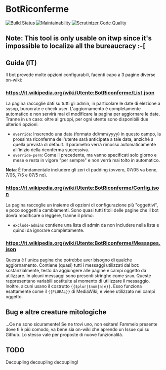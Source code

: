 # BotRiconferme

[![Build Status](https://travis-ci.com/Daimona/BotRiconferme.svg?branch=master)](https://travis-ci.com/Daimona/BotRiconferme)
[![Maintainability](https://api.codeclimate.com/v1/badges/18075a20c88c92e8f909/maintainability)](https://codeclimate.com/github/Daimona/BotRiconferme/maintainability)
[![Scrutinizer Code Quality](https://scrutinizer-ci.com/g/Daimona/BotRiconferme/badges/quality-score.png?b=master)](https://scrutinizer-ci.com/g/Daimona/BotRiconferme/?branch=master)

## Note: This tool is only usable on itwp since it's impossible to localize all the bureaucracy :-[

## Guida (IT)
Il bot prevede molte opzioni configurabili, facenti capo a 3 pagine diverse on-wiki:

### https://it.wikipedia.org/wiki/Utente:BotRiconferme/List.json
La pagina raccoglie dati su tutti gli admin, in particolare le date di elezione a sysop, burocrate e check user. L'aggiornamento è completamente automatico e non servirà mai di modificare la pagina per aggiornare le date. Tranne in un caso: oltre ai gruppi, per ogni utente sono disponibili due ulteriori opzioni:
  * `override`: Inserendo una data (formato dd/mm/yyyy) in questo campo, la prossima riconferma dell'utente sarà anticipata a tale data, anziché a quella prevista di default. Il parametro verrà rimosso automaticamente all'inizio della riconferma successiva.
  * `override-perm`: Come il precedente, ma vanno specificati solo giorno e mese e resta in vigore "per sempre" e non verrà mai tolto in automatico.

**Nota**: È fondamentale includere gli zeri di padding (ovvero, 07/05 va bene, 7/05, 7/5 e 07/5 no).

### https://it.wikipedia.org/wiki/Utente:BotRiconferme/Config.json
La pagina raccoglie un insieme di opzioni di configurazione più "oggettivi", e poco soggetti a cambiamenti. Sono quasi tutti titoli delle pagine che il bot dovrà modificare o leggere, tranne il primo:
 * `exclude-admins` contiene una lista di admin da non includere nella lista e quindi da ignorare completamente.
 
### https://it.wikipedia.org/wiki/Utente:BotRiconferme/Messages.json
Questa è l'unica pagina che potrebbe aver bisogno di qualche aggiornamento. Contiene (quasi) tutti i messaggi utilizzati dal bot: sostanzialmente, testo da aggiungere alle pagine e campi oggetto da utilizzare. In alcuni messaggi sono presenti stringhe come `$num`. Queste rappresentano variabili sostituite al momento di utilizzare il messaggio. Inoltre, alcuni usano il costrutto `{{$plur|$num|a|e}}`. Esso funziona esattamente come il `{{PLURAL}}` di MediaWiki, e viene utilizzato nei campi oggetto.
 
## Bug e altre creature mitologiche
...Ce ne sono sicuramente! Se ne trovi uno, non esitare! Fammelo presente dove ti è più comodo, va bene sia on-wiki che aprendo un Issue qui su Github. Lo stesso vale per proposte di nuove funzionalità.

## TODO
Decoupling decoupling decoupling!
